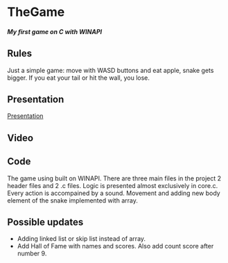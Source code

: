 # TheGame

#### *My first game on C with WINAPI*

## Rules

Just a simple game: move with WASD buttons and eat apple, snake gets bigger. If you eat your tail or hit the wall, you lose.

## Presentation

[Presentation](https://www.slideshare.net/secret/LKHIpmY7K0FZid)

## Video

## Code

The game using built on WINAPI. There are three main files in the project 2 header files and 2 .c files. Logic is presented almost exclusively in core.c. Every action is accompained by a sound. Movement and adding new body element of the snake implemented with array.

## Possible updates

- Adding linked list or skip list instead of array.
- Add Hall of Fame with names and scores. Also add count score after number 9.



